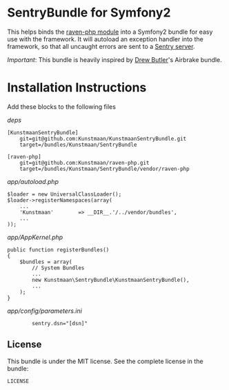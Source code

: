 SentryBundle for Symfony2
================================

This helps binds the [raven-php module](https://github.com/getsentry/raven-php) into a Symfony2 bundle for easy use with the framework. It will autoload an exception handler into the framework, so that all uncaught errors are sent to a [Sentry server](https://www.getsentry.com).

*Important*: This bundle is heavily inspired by [Drew Butler](https://github.com/nodrew)'s Airbrake bundle.

Installation Instructions
=========================

Add these blocks to the following files

*deps*

```
[KunstmaanSentryBundle]
    git=git@github.com:Kunstmaan/KunstmaanSentryBundle.git
    target=/bundles/Kunstmaan/SentryBundle

[raven-php]
    git=git@github.com:Kunstmaan/raven-php.git
    target=/bundles/Kunstmaan/SentryBundle/vendor/raven-php
```

*app/autoload.php*

```
$loader = new UniversalClassLoader();
$loader->registerNamespaces(array(
    ...
    'Kunstmaan'        => __DIR__.'/../vendor/bundles',
    ...
));
```

*app/AppKernel.php*

```
public function registerBundles()
{
    $bundles = array(
        // System Bundles
        ...
        new Kunstmaan\SentryBundle\KunstmaanSentryBundle(),
        ...
    );
}
```

*app/config/parameters.ini*

```
        sentry.dsn="[dsn]"

```

License
-------

This bundle is under the MIT license. See the complete license in the bundle:

    LICENSE
